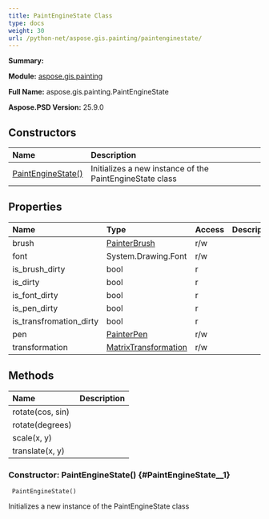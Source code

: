 ```yaml
---
title: PaintEngineState Class
type: docs
weight: 30
url: /python-net/aspose.gis.painting/paintenginestate/
---
```


**Summary:** 

**Module:** [aspose.gis.painting](/psd/python-net/aspose.gis.painting/)

**Full Name:** aspose.gis.painting.PaintEngineState

**Aspose.PSD Version:** 25.9.0

## **Constructors**
| **Name** | **Description** |
| :- | :- |
| [PaintEngineState()](#PaintEngineState__1) | Initializes a new instance of the PaintEngineState class |
## **Properties**
| **Name** | **Type** | **Access** | **Description** |
| :- | :- | :- | :- |
| brush | [PainterBrush](/psd/python-net/aspose.gis.painting/painterbrush) | r/w |    |
| font | System.Drawing.Font | r/w |    |
| is_brush_dirty | bool | r |    |
| is_dirty | bool | r |    |
| is_font_dirty | bool | r |    |
| is_pen_dirty | bool | r |    |
| is_transfromation_dirty | bool | r |    |
| pen | [PainterPen](/psd/python-net/aspose.gis.painting/painterpen) | r/w |    |
| transformation | [MatrixTransformation](/psd/python-net/aspose.gis.common/matrixtransformation/) | r/w |    |
## **Methods**
| **Name** | **Description** |
| :- | :- |
| rotate(cos, sin) |    |
| rotate(degrees) |    |
| scale(x, y) |    |
| translate(x, y) |    |


### Constructor: PaintEngineState() {#PaintEngineState__1}


```
 PaintEngineState() 
```

Initializes a new instance of the PaintEngineState class

